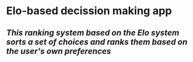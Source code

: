# **Elo-based decission making app**
## _This ranking system based on the Elo system sorts a set of choices and ranks them based on the user's own preferences_
